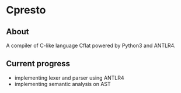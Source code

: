 # Cpresto
## About
A compiler of C-like language Cflat powered by Python3 and ANTLR4.

## Current progress
- implementing lexer and parser using ANTLR4
- implementing semantic analysis on AST